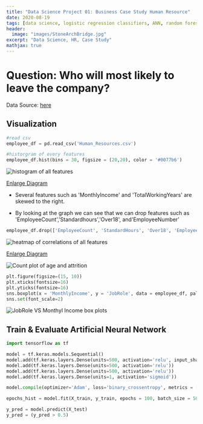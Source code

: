 ```yaml
---
title: "Data Science Project 01: Business Case Study Human Resource"
date: 2020-08-19
tags: [data science, logistic regression classifiers, ANN, random forest classifier]
header:
  image: "images/StoneArchBridge.jpg"
excerpt: "Data Science, HR, Case Study"
mathjax: true
---
```



# Question: Who will most likely to leave the company?

Data Source: [here](https://www.kaggle.com/pavansubhasht/ibm-hr-analytics-attrition-dataset)


## Visualization

```python
#read csv
employee_df = pd.read_csv('Human_Resources.csv')

#historgram of every features
employee_df.hist(bins = 30, figsize = (20,20), color = '#0077b6')
```

<img src="{{site.url}}{{site.baseurl}}/images/Project01-HR/AllFeaturesGraphed.png" alt="histogram of all features">

[Enlarge Diagram](https://yoonkwon-yi.github.io/images/Project01-HR/AllFeaturesGraphed.png)

* Several features such as 'MonthlyIncome' and 'TotalWorkingYears' are skewed to the right.

* By looking at the graph we can see that we can drop features such as 'EmployeeCount','Standardhours','Over18', and'EmployeeNumber'

```python
employee_df.drop(['EmployeeCount', 'StandardHours', 'Over18', 'EmployeeNumber'], axis=1, inplace=True)
```


<img src="{{site.url}}{{site.baseurl}}/images/Project01-HR/correlations.png" alt="heatmap of correlations of all features">

[Enlarge Diagram](https://yoonkwon-yi.github.io/images/Project01-HR/correlations.png)


<img src="{{site.url}}{{site.baseurl}}/images/Project01-HR/AgeAttrition.png" alt="Count plot of age and attrition">



```python
plt.figure(figsize=(15, 10))
plt.xticks(fontsize=16)
plt.yticks(fontsize=16)
sns.boxplot(x = 'MonthlyIncome', y = 'JobRole', data = employee_df, palette='pastel')
sns.set(font_scale=2)
```

<img src="{{site.url}}{{site.baseurl}}/images/Project01-HR/JobeRoleVSIncome.png" alt="JobRole VS Monthyl Income box plots">


## Train & Evaluate Artificial Neural Network
```python
import tensorflow as tf

model = tf.keras.models.Sequential()
model.add(tf.keras.layers.Dense(units=500, activation='relu', input_shape=(50, )))
model.add(tf.keras.layers.Dense(units=500, activation='relu'))
model.add(tf.keras.layers.Dense(units=500, activation='relu'))
model.add(tf.keras.layers.Dense(units=1, activation='sigmoid'))

model.compile(optimizer='Adam', loss='binary_crossentropy', metrics = ['accuracy'])

epochs_hist = model.fit(X_train, y_train, epochs = 100, batch_size = 50)

y_pred = model.predict(X_test)
y_pred = (y_pred > 0.5)
```



<!--
Here's some basic text.

And here's some *italics*

Here's some **bold** text. -->
<!--
What about a [link](https://github.com/yoonkwon-yi)?
Here's a bulleted list:

* First item
+ Second item
- Third item


Here's a numbered list:
1. First
2. Second
3. Third -->

<!--
Python code block:

```python
import numpy as np

def test_function(x,y):
  z= np.sum(x,y)
  return z
``` -->

<!--
Here's some inline code 'x+y'

Here's an image:
<img src="{{site.url}}{{site.baseurl}}/images/DominicYiPortrait.jpg" alt="linearly separable data">


Here's another image using Kramdown:
![alt]({{site.url}}{{site.baseurl}}/images/DominicYiPortrait.jpg)

Here's some math:
$$z=x+y$$

You can also put it inline $$z=x+y$$ -->
